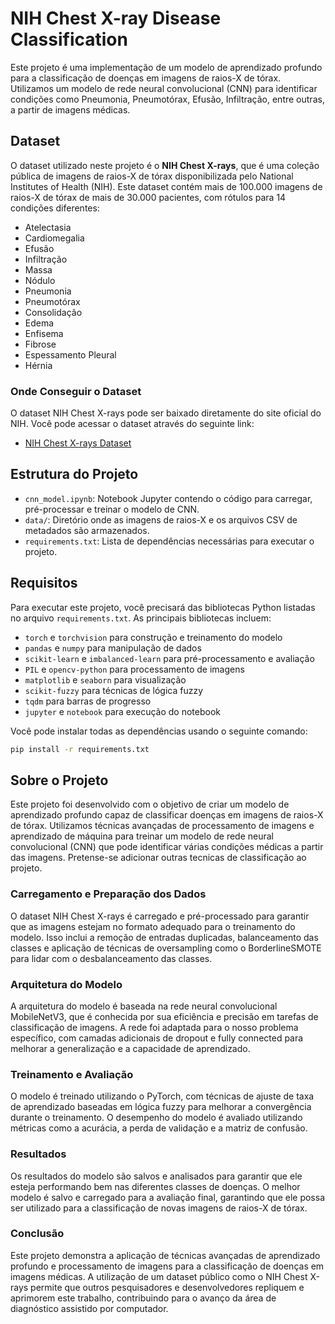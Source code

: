 # NIH Chest X-ray Disease Classification

Este projeto é uma implementação de um modelo de aprendizado profundo para a classificação de doenças em imagens de raios-X de tórax. Utilizamos um modelo de rede neural convolucional (CNN) para identificar condições como Pneumonia, Pneumotórax, Efusão, Infiltração, entre outras, a partir de imagens médicas.

## Dataset

O dataset utilizado neste projeto é o **NIH Chest X-rays**, que é uma coleção pública de imagens de raios-X de tórax disponibilizada pelo National Institutes of Health (NIH). Este dataset contém mais de 100.000 imagens de raios-X de tórax de mais de 30.000 pacientes, com rótulos para 14 condições diferentes:
- Atelectasia
- Cardiomegalia
- Efusão
- Infiltração
- Massa
- Nódulo
- Pneumonia
- Pneumotórax
- Consolidação
- Edema
- Enfisema
- Fibrose
- Espessamento Pleural
- Hérnia

### Onde Conseguir o Dataset

O dataset NIH Chest X-rays pode ser baixado diretamente do site oficial do NIH. Você pode acessar o dataset através do seguinte link:

- [NIH Chest X-rays Dataset](https://nihcc.app.box.com/v/ChestXray-NIHCC)

## Estrutura do Projeto

- `cnn_model.ipynb`: Notebook Jupyter contendo o código para carregar, pré-processar e treinar o modelo de CNN.
- `data/`: Diretório onde as imagens de raios-X e os arquivos CSV de metadados são armazenados.
- `requirements.txt`: Lista de dependências necessárias para executar o projeto.

## Requisitos

Para executar este projeto, você precisará das bibliotecas Python listadas no arquivo `requirements.txt`. As principais bibliotecas incluem:

- `torch` e `torchvision` para construção e treinamento do modelo
- `pandas` e `numpy` para manipulação de dados
- `scikit-learn` e `imbalanced-learn` para pré-processamento e avaliação
- `PIL` e `opencv-python` para processamento de imagens
- `matplotlib` e `seaborn` para visualização
- `scikit-fuzzy` para técnicas de lógica fuzzy
- `tqdm` para barras de progresso
- `jupyter` e `notebook` para execução do notebook

Você pode instalar todas as dependências usando o seguinte comando:
```bash
pip install -r requirements.txt
```

## Sobre o Projeto

Este projeto foi desenvolvido com o objetivo de criar um modelo de aprendizado profundo capaz de classificar doenças em imagens de raios-X de tórax. Utilizamos técnicas avançadas de processamento de imagens e aprendizado de máquina para treinar um modelo de rede neural convolucional (CNN) que pode identificar várias condições médicas a partir das imagens. Pretense-se adicionar outras tecnicas de classificação ao projeto.

### Carregamento e Preparação dos Dados

O dataset NIH Chest X-rays é carregado e pré-processado para garantir que as imagens estejam no formato adequado para o treinamento do modelo. Isso inclui a remoção de entradas duplicadas, balanceamento das classes e aplicação de técnicas de oversampling como o BorderlineSMOTE para lidar com o desbalanceamento das classes.

### Arquitetura do Modelo

A arquitetura do modelo é baseada na rede neural convolucional MobileNetV3, que é conhecida por sua eficiência e precisão em tarefas de classificação de imagens. A rede foi adaptada para o nosso problema específico, com camadas adicionais de dropout e fully connected para melhorar a generalização e a capacidade de aprendizado.

### Treinamento e Avaliação

O modelo é treinado utilizando o PyTorch, com técnicas de ajuste de taxa de aprendizado baseadas em lógica fuzzy para melhorar a convergência durante o treinamento. O desempenho do modelo é avaliado utilizando métricas como a acurácia, a perda de validação e a matriz de confusão.

### Resultados

Os resultados do modelo são salvos e analisados para garantir que ele esteja performando bem nas diferentes classes de doenças. O melhor modelo é salvo e carregado para a avaliação final, garantindo que ele possa ser utilizado para a classificação de novas imagens de raios-X de tórax.

### Conclusão

Este projeto demonstra a aplicação de técnicas avançadas de aprendizado profundo e processamento de imagens para a classificação de doenças em imagens médicas. A utilização de um dataset público como o NIH Chest X-rays permite que outros pesquisadores e desenvolvedores repliquem e aprimorem este trabalho, contribuindo para o avanço da área de diagnóstico assistido por computador.

